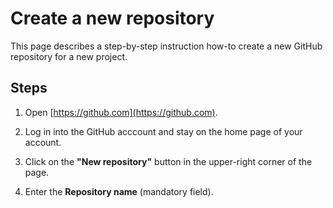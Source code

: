 # Create a new repository

This page describes a step-by-step instruction how-to create a new GitHub repository for a new project.

## Steps

1. Open [https://github.com](https://github.com).

2. Log in into the GitHub acccount and stay on the home page of your account.

3. Click on the **"New repository"** button in the upper-right corner of the page.

4. Enter the **Repository name** (mandatory field).


